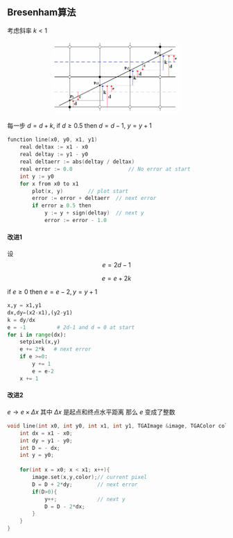 
## Bresenham算法

考虑斜率 $k<1$

<img src="./images/2-bre.gif" style="max-width: 60%;margin-left:20%;box-shadow:0 0 0px;">


每一步 $d=d+k$, 
if $d\ge 0.5$ then $d=d-1$, $y = y+1$

```c
function line(x0, y0, x1, y1)
    real deltax := x1 - x0
    real deltay := y1 - y0
    real deltaerr := abs(deltay / deltax)     
    real error := 0.0                  // No error at start
    int y := y0
    for x from x0 to x1 
        plot(x, y)		  // plot start
        error := error + deltaerr  // next error
        if error ≥ 0.5 then
            y := y + sign(deltay)  // next y
            error := error - 1.0
```


#### 改进1

设 $$e=2d-1$$

$$e = e + 2k$$

if $e \ge 0$ then $e = e - 2, y = y+1$

```py
x,y = x1,y1
dx,dy=(x2-x1),(y2-y1)
k = dy/dx
e = -1          # 2d-1 and d = 0 at start 
for i in range(dx):
	setpixel(x,y)
	e += 2*k   # next error
	if e >=0:
		y += 1
		e = e-2 
	x += 1
```

#### 改进2

$e \to e\times \Delta x$ 其中 $\Delta x$ 是起点和终点水平距离 那么 $e$ 变成了整数

```c
void line(int x0, int y0, int x1, int y1, TGAImage &image, TGAColor color) {
    int dx = x1 - x0;
    int dy = y1 - y0;
    int D = - dx;
    int y = y0;

    for(int x = x0; x < x1; x++){
        image.set(x,y,color);// current pixel
        D = D + 2*dy;        // next error
        if(D>0){
            y++;             // next y
            D = D - 2*dx;
        }
    }
}
```